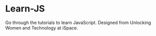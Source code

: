 # Learn-JS
Go through the tutorials to learn JavaScript. Designed from Unlocking Women and Technology at iSpace. 
